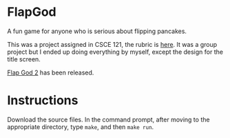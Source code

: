 # FlapGod
A fun game for anyone who is serious about flipping pancakes.

This was a project assigned in CSCE 121, the rubric is [here](https://www.dropbox.com/s/vg9tr3krq5vvhy8/project.txt?dl=0.).
It was a group project but I ended up doing everything by myself, except the design for the title screen.

[Flap God 2](https://dl.dropboxusercontent.com/u/222607174/flap_god2/index.html ) has been released.

# Instructions
Download the source files. 
In the command prompt, after moving to the appropriate directory, type `make`, and then `make run`.
